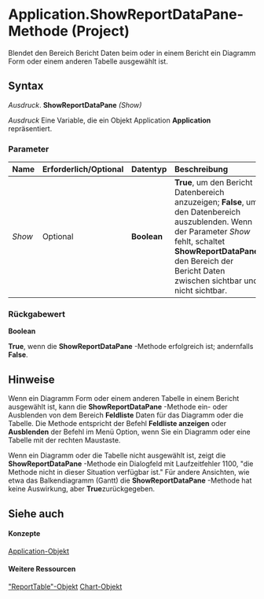
# Application.ShowReportDataPane-Methode (Project)
Blendet den Bereich Bericht Daten beim oder in einem Bericht ein Diagramm Form oder einem anderen Tabelle ausgewählt ist.

## Syntax

 _Ausdruck_. **ShowReportDataPane** _(Show)_

 _Ausdruck_ Eine Variable, die ein Objekt Application **Application** repräsentiert.


### Parameter



|**Name**|**Erforderlich/Optional**|**Datentyp**|**Beschreibung**|
|:-----|:-----|:-----|:-----|
| _Show_|Optional|**Boolean**|**True**, um den Bericht Datenbereich anzuzeigen; **False**, um den Datenbereich auszublenden. Wenn der Parameter _Show_ fehlt, schaltet **ShowReportDataPane** den Bereich der Bericht Daten zwischen sichtbar und nicht sichtbar.|

### Rückgabewert

 **Boolean**

 **True**, wenn die **ShowReportDataPane** -Methode erfolgreich ist; andernfalls **False**.


## Hinweise

Wenn ein Diagramm Form oder einem anderen Tabelle in einem Bericht ausgewählt ist, kann die  **ShowReportDataPane** -Methode ein- oder Ausblenden von dem Bereich **Feldliste** Daten für das Diagramm oder die Tabelle. Die Methode entspricht der Befehl **Feldliste anzeigen** oder **Ausblenden** der Befehl im Menü Option, wenn Sie ein Diagramm oder eine Tabelle mit der rechten Maustaste.

Wenn ein Diagramm oder die Tabelle nicht ausgewählt ist, zeigt die  **ShowReportDataPane** -Methode ein Dialogfeld mit Laufzeitfehler 1100, "die Methode nicht in dieser Situation verfügbar ist." Für andere Ansichten, wie etwa das Balkendiagramm (Gantt) die **ShowReportDataPane** -Methode hat keine Auswirkung, aber **True**zurückgegeben.


## Siehe auch


#### Konzepte


[Application-Objekt](8eb91712-7784-a102-38c0-19bb056c27e9.md)
#### Weitere Ressourcen


["ReportTable"-Objekt](db9846c7-fd53-ae5a-7a43-35dfc60f4fe4.md)
[Chart-Objekt](810d4ec1-69d2-c432-b9da-57042b783b85.md)